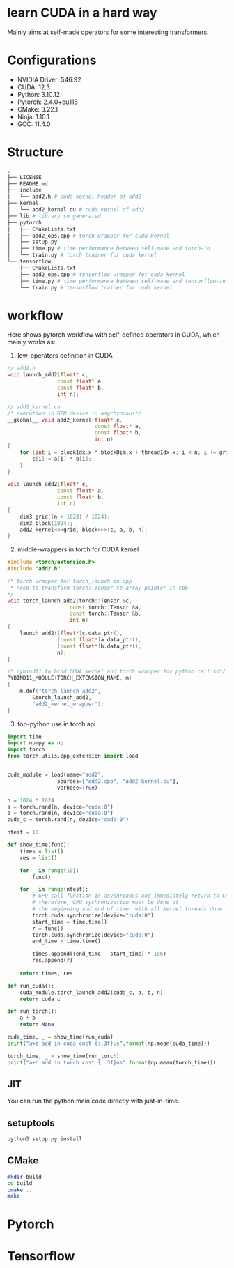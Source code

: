 # learn CUDA in a hard way

Mainly aims at self-made operators for some interesting transformers.
# Configurations

- NVIDIA Driver: 546.92
- CUDA: 12.3
- Python: 3.10.12
- Pytorch: 2.4.0+cu118
- CMake: 3.22.1
- Ninja: 1.10.1
- GCC: 11.4.0
# Structure

```bash
.
├── LICENSE
├── README.md
├── include
│   └── add2.h # cuda kernel header of add2
├── kernel
│   └── add2_kernel.cu # cuda kernal of add2
├── lib # library so generated
├── pytorch
│   ├── CMakeLists.txt 
│   ├── add2_ops.cpp # torch wrapper for cuda kernel
│   ├── setup.py  
│   ├── time.py # time performance between self-made and torch-in
│   └── train.py # torch trainer for cuda kernel
└── tensorflow
    ├── CMakeLists.txt
    ├── add2_ops.cpp # tensorflow wrapper for cuda kernel
    ├── time.py # time performance between self-made and tensorflow-in
    └── train.py # tensorflow trainer for cuda kernel
```

# workflow

Here shows pytorch workflow with self-defined operators in CUDA, which mainly works as:
1. low-operators definition in CUDA
```cpp
// add2.h
void launch_add2(float* c, 
                const float* a,
                const float* b,
                int n);

// add2_kernel.cu
/* execution in GPU device in asychronous*/
__global__ void add2_kernel(float* c,
                            const float* a, 
                            const float* b,
                            int n)
{
    for (int i = blockIdx.x * blockDim.x + threadIdx.x; i < n; i += gridDim.x * blockDim.x) {
        c[i] = a[i] * b[i];
    }
}

void launch_add2(float* c,
                const float* a,
                const float* b,
                int n)
{
    dim3 grid((n + 1023) / 1024);
    dim3 block(1024);
    add2_kernel<<<grid, block>>>(c, a, b, n);
}
```
2. middle-wrappers in torch for CUDA kernel
```cpp
#include <torch/extension.h>
#include "add2.h"

/* torch wrapper for torch_launch in cpp
 * need to transform torch::Tensor to array pointer in cpp
*/
void torch_launch_add2(torch::Tensor &c,
                    const torch::Tensor &a,
                    const torch::Tensor &b,
                    int n)
{
    launch_add2((float*)c.data_ptr(),
                (const float*)a.data_ptr(),
                (const float*)b.data_ptr(),
                n);
}

/* pybind11 to bind CUDA kernel and torch wrapper for python call so*/
PYBIND11_MODULE(TORCH_EXTENSION_NAME, m)
{
    m.def("torch_launch_add2",
        &torch_launch_add2,
        "add2_kernel_wrapper");
}
```
3. top-python use in torch api
```python
import time
import numpy as np
import torch
from torch.utils.cpp_extension import load


cuda_module = load(name="add2",
                sources=["add2.cpp", "add2_kernel.cu"],
                verbose=True)

n = 1024 * 1024
a = torch.rand(n, device="cuda:0")
b = torch.rand(n, device="cuda:0")
cuda_c = torch.rand(n, device="cuda:0")

ntest = 10

def show_time(func):
    times = list()
    res = list()

    for _ in range(10):
        func()

    for _ in range(ntest):
        # GPU call function in asychronous and immediately return to CPU host
        # therefore, GPU sychronization must be done at 
        # the beginning and end of timer with all kernel threads done
        torch.cuda.synchronize(device="cuda:0")
        start_time = time.time()
        r = func()
        torch.cuda.synchronize(device="cuda:0")
        end_time = time.time()

        times.append((end_time - start_time) * 1e6)
        res.append(r)
    
    return times, res

def run_cuda():
    cuda_module.torch_launch_add2(cuda_c, a, b, n)
    return cuda_c

def run_torch():
    a + b
    return None

cuda_time, _ = show_time(run_cuda)
print("a+b add in cuda cost {:.3f}us".format(np.mean(cuda_time)))

torch_time, _ = show_time(run_torch)
print("a+b add in torch cost {:.3f}us".format(np.mean(torch_time)))

```
## JIT
You can run the python main code directly with just-in-time.
## setuptools
```bash
python3 setup.py install
```
## CMake
```bash
mkdir build
cd build
cmake ..
make 
```

# Pytorch


# Tensorflow

